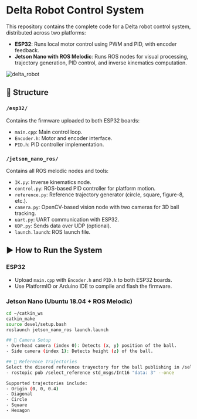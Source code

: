 # Delta Robot Control System

This repository contains the complete code for a Delta robot control system, distributed across two platforms:

- **ESP32**: Runs local motor control using PWM and PID, with encoder feedback.
- **Jetson Nano with ROS Melodic**: Runs ROS nodes for visual processing, trajectory generation, PID control, and inverse kinematics computation.

![delta_robot](images/delta_robot.png)

## 🔧 Structure

### `/esp32/`
Contains the firmware uploaded to both ESP32 boards:
- `main.cpp`: Main control loop.
- `Encoder.h`: Motor and encoder interface.
- `PID.h`: PID controller implementation.

### `/jetson_nano_ros/`
Contains all ROS melodic nodes and tools:
- `IK.py`: Inverse kinematics node.
- `control.py`: ROS-based PID controller for platform motion.
- `reference.py`: Reference trajectory generator (circle, square, figure-8, etc.).
- `camera.py`: OpenCV-based vision node with two cameras for 3D ball tracking.
- `uart.py`: UART communication with ESP32.
- `UDP.py`: Sends data over UDP (optional).
- `launch.launch`: ROS launch file.

## ▶️ How to Run the System

### ESP32
- Upload `main.cpp` with `Encoder.h` and `PID.h` to both ESP32 boards.
- Use PlatformIO or Arduino IDE to compile and flash the firmware.

### Jetson Nano (Ubuntu 18.04 + ROS Melodic)
```bash
cd ~/catkin_ws
catkin_make
source devel/setup.bash
roslaunch jetson_nano_ros launch.launch

## 📸 Camera Setup
- Overhead camera (index 0): Detects (x, y) position of the ball.
- Side camera (index 1): Detects height (z) of the ball.

## 🧠 Reference Trajectories
Select the disered reference trayectory for the ball publishing in /select_reference topic:
- rostopic pub /select_reference std_msgs/Int16 "data: 3" --once

Supported trajectories include:
- Origin (0, 0, 0.4)
- Diagonal
- Circle
- Square
- Hexagon

